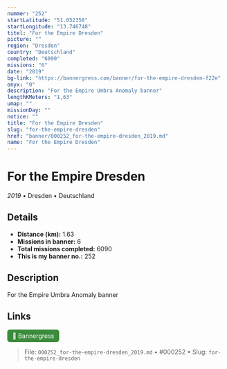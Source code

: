 ```yaml
---
nummer: "252"
startLatitude: "51.052358"
startLongitude: "13.746748"
titel: "For the Empire Dresden"
picture: ""
region: "Dresden"
country: "Deutschland"
completed: "6090"
missions: "6"
date: "2019"
bg-link: "https://bannergress.com/banner/for-the-empire-dresden-f22e"
onyx: "0"
description: "For the Empire Umbra Anomaly banner"
lengthKMeters: "1,63"
umap: ""
missionDay: ""
notice: ""
title: "For the Empire Dresden"
slug: "for-the-empire-dresden"
href: "banner/000252_for-the-empire-dresden_2019.md"
name: "For the Empire Dresden"
---
```

# For the Empire Dresden

*2019* • Dresden • Deutschland





## Details
- **Distance (km):** 1.63
- **Missions in banner:** 6
- **Total missions completed:** 6090
- **This is my banner no.:** 252



## Description
For the Empire Umbra Anomaly banner



## Links
<a href="https://bannergress.com/banner/for-the-empire-dresden-f22e" target="_blank" style="display:inline-block;margin-right:8px;padding:6px 12px;background:#3c8b3c;color:#fff;text-decoration:none;border-radius:6px;">🔗 Bannergress</a>



> File: `000252_for-the-empire-dresden_2019.md`
> • #000252
> • Slug: `for-the-empire-dresden`
